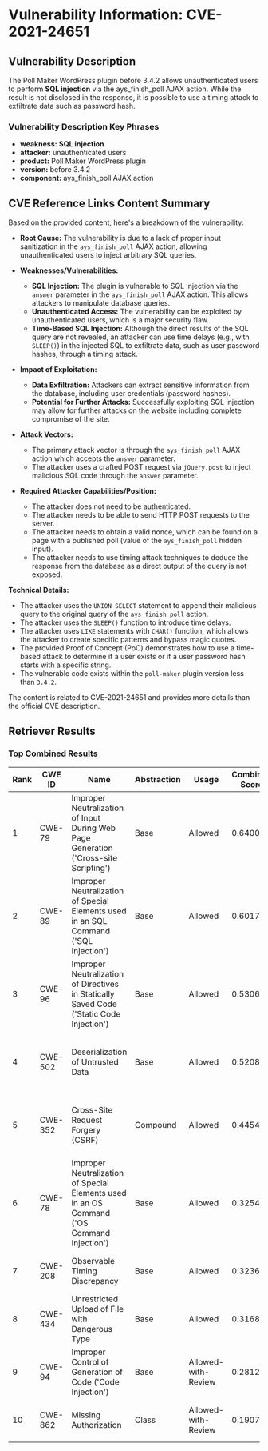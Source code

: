 # Vulnerability Information: CVE-2021-24651

## Vulnerability Description
The Poll Maker WordPress plugin before 3.4.2 allows unauthenticated users to perform **SQL injection** via the ays_finish_poll AJAX action. While the result is not disclosed in the response, it is possible to use a timing attack to exfiltrate data such as password hash.

### Vulnerability Description Key Phrases
- **weakness:** **SQL injection**
- **attacker:** unauthenticated users
- **product:** Poll Maker WordPress plugin
- **version:** before 3.4.2
- **component:** ays_finish_poll AJAX action

## CVE Reference Links Content Summary
Based on the provided content, here's a breakdown of the vulnerability:

*   **Root Cause:** The vulnerability is due to a lack of proper input sanitization in the `ays_finish_poll` AJAX action, allowing unauthenticated users to inject arbitrary SQL queries.

*   **Weaknesses/Vulnerabilities:**
    *   **SQL Injection:** The plugin is vulnerable to SQL injection via the `answer` parameter in the `ays_finish_poll` AJAX action. This allows attackers to manipulate database queries.
    *   **Unauthenticated Access:** The vulnerability can be exploited by unauthenticated users, which is a major security flaw.
    *   **Time-Based SQL Injection:** Although the direct results of the SQL query are not revealed, an attacker can use time delays (e.g., with `SLEEP()`) in the injected SQL to exfiltrate data, such as user password hashes, through a timing attack.
*   **Impact of Exploitation:**
    *   **Data Exfiltration:** Attackers can extract sensitive information from the database, including user credentials (password hashes).
    *   **Potential for Further Attacks:** Successfully exploiting SQL injection may allow for further attacks on the website including complete compromise of the site.
*   **Attack Vectors:**
    *   The primary attack vector is through the `ays_finish_poll` AJAX action which accepts the `answer` parameter.
    *   The attacker uses a crafted POST request via `jQuery.post` to inject malicious SQL code through the `answer` parameter.
*   **Required Attacker Capabilities/Position:**
    *   The attacker does not need to be authenticated.
    *   The attacker needs to be able to send HTTP POST requests to the server.
    *   The attacker needs to obtain a valid nonce, which can be found on a page with a published poll (value of the `ays_finish_poll` hidden input).
    *   The attacker needs to use timing attack techniques to deduce the response from the database as a direct output of the query is not exposed.

**Technical Details:**

*   The attacker uses the `UNION SELECT` statement to append their malicious query to the original query of the `ays_finish_poll` action.
*   The attacker uses the `SLEEP()` function to introduce time delays.
*   The attacker uses `LIKE` statements with `CHAR()` function, which allows the attacker to create specific patterns and bypass magic quotes.
*   The provided Proof of Concept (PoC) demonstrates how to use a time-based attack to determine if a user exists or if a user password hash starts with a specific string.
*   The vulnerable code exists within the `poll-maker` plugin version less than `3.4.2`.

The content is related to CVE-2021-24651 and provides more details than the official CVE description.

## Retriever Results

### Top Combined Results

| Rank | CWE ID | Name | Abstraction | Usage | Combined Score | Retrievers | Individual Scores |
|------|--------|------|-------------|-------|---------------|------------|-------------------|
| 1 | CWE-79 | Improper Neutralization of Input During Web Page Generation ('Cross-site Scripting') | Base | Allowed | 0.6400 | dense, sparse, graph | dense: 0.444, sparse: 0.197, graph: 0.852 |
| 2 | CWE-89 | Improper Neutralization of Special Elements used in an SQL Command ('SQL Injection') | Base | Allowed | 0.6017 | dense, sparse, graph | dense: 0.462, sparse: 0.271, graph: 0.604 |
| 3 | CWE-96 | Improper Neutralization of Directives in Statically Saved Code ('Static Code Injection') | Base | Allowed | 0.5306 | dense, sparse, graph | dense: 0.446, sparse: 0.179, graph: 0.574 |
| 4 | CWE-502 | Deserialization of Untrusted Data | Base | Allowed | 0.5208 | dense, sparse, graph | dense: 0.434, sparse: 0.202, graph: 0.526 |
| 5 | CWE-352 | Cross-Site Request Forgery (CSRF) | Compound | Allowed | 0.4454 | dense, sparse, graph | dense: 0.513, sparse: 0.222, graph: 0.546 |
| 6 | CWE-78 | Improper Neutralization of Special Elements used in an OS Command ('OS Command Injection') | Base | Allowed | 0.3254 | sparse, graph | sparse: 0.174, graph: 0.631 |
| 7 | CWE-208 | Observable Timing Discrepancy | Base | Allowed | 0.3236 | dense, sparse | dense: 0.431, sparse: 0.189 |
| 8 | CWE-434 | Unrestricted Upload of File with Dangerous Type | Base | Allowed | 0.3168 | dense, sparse | dense: 0.416, sparse: 0.190 |
| 9 | CWE-94 | Improper Control of Generation of Code ('Code Injection') | Base | Allowed-with-Review | 0.2812 | sparse, graph | sparse: 0.174, graph: 0.545 |
| 10 | CWE-862 | Missing Authorization | Class | Allowed-with-Review | 0.1907 | dense, sparse | dense: 0.428, sparse: 0.193 |

